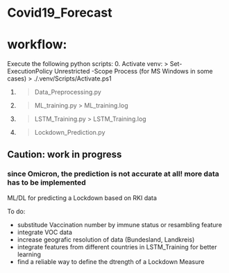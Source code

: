 # Covid19_Forecast

# workflow:
Execute the following python scripts:
0. Activate venv:
    > Set-ExecutionPolicy Unrestricted -Scope Process (for MS Windows in some cases)
    > ./.venv/Scripts/Activate.ps1
1.  > Data_Preprocessing.py
2.  > ML_training.py > ML_training.log
3.  > LSTM_Training.py > LSTM_Training.log
4.  > Lockdown_Prediction.py

## Caution: work in progress
### since Omicron, the prediction is not accurate at all! more data has to be implemented

ML/DL for predicting a Lockdown based on RKI data

To do:
- substitude Vaccination number by immune status or resambling feature
- integrate VOC data
- increase geografic resolution of data (Bundesland, Landkreis)
- integrate features from different countries in LSTM_Training for better learning
- find a reliable way to define the dtrength of a Lockdown Measure